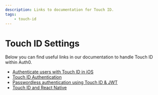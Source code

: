 ```yaml
---
description: Links to documentation for Touch ID.
tags:
    - touch-id
---
```

# Touch ID Settings

Below you can find useful links in our documentation to handle Touch ID within Auth0.

-  [Authenticate users with Touch ID in iOS](/connections/passwordless/ios-touch-id-swift)
-  [Touch ID Authentication](/libraries/lock-ios/touchid-authentication)
-  [Passwordless authentication using Touch ID & JWT](https://github.com/auth0/TouchIDAuth)
-  [Touch ID and React Native](https://auth0.com/blog/2015/04/03/using-touchid-for-authentication-in-your-react-native-app/)
